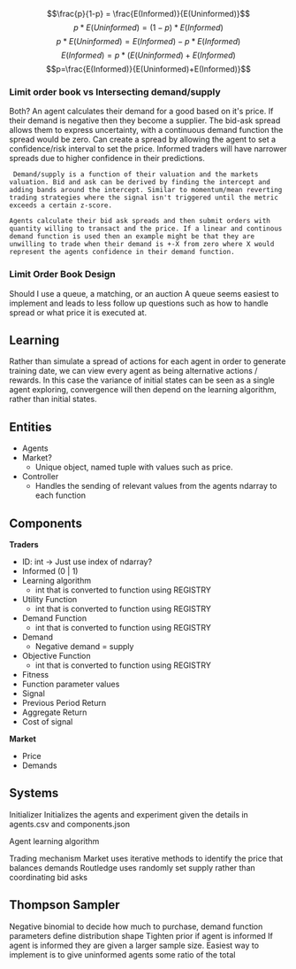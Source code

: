 
$$\frac{p}{1-p} = \frac{E(Informed)}{E(Uninformed)}$$
$$p*E(Uninformed) = (1-p)*E(Informed)$$
$$p*E(Uninformed) = E(Informed)-p*E(Informed)$$
$$E(Informed)=p*(E(Uninformed)+E(Informed)$$
$$p=\frac{E(Informed)}{E(Uninformed)+E(Informed)}$$

### Limit order book vs Intersecting demand/supply

Both?
	An agent calculates their demand for a good based on it's price. If their demand is negative then they become a supplier. The bid-ask spread allows them to express uncertainty, with a continuous demand function the spread would be zero. Can create a spread by allowing the agent to set a confidence/risk interval to set the price. Informed traders will have narrower spreads due to higher confidence in their predictions. 

	 Demand/supply is a function of their valuation and the markets valuation. Bid and ask can be derived by finding the intercept and adding bands around the intercept. Similar to momentum/mean reverting trading strategies where the signal isn't triggered until the metric exceeds a certain z-score. 

	Agents calculate their bid ask spreads and then submit orders with quantity willing to transact and the price. If a linear and continous demand function is used then an example might be that they are unwilling to trade when their demand is +-X from zero where X would represent the agents confidence in their demand function.

### Limit Order Book Design

Should I use a queue, a matching, or an auction
	A queue seems easiest to implement and leads to less follow up questions such as how to handle spread or what price it is executed at.

## Learning

Rather than simulate a spread of actions for each agent in order to generate training date, we can view every agent as being alternative actions / rewards. In this case the variance of initial states can be seen as a single agent exploring, convergence will then depend on the learning algorithm, rather than initial states.

## Entities

- Agents
- Market?
	- Unique object, named tuple with values such as price.
- Controller
	- Handles the sending of relevant values from the agents ndarray to  each function
## Components

**Traders** 
- ID: int -> Just use index of ndarray?
- Informed (0 | 1)
- Learning algorithm
	- int that is converted to function using REGISTRY
- Utility Function
	- int that is converted to function using REGISTRY
- Demand Function
	- int that is converted to function using REGISTRY
- Demand
	- Negative demand = supply
- Objective Function
	- int that is converted to function using REGISTRY
- Fitness
- Function parameter values
- Signal
- Previous Period Return
- Aggregate Return
- Cost of signal

**Market**
- Price
- Demands

## Systems

Initializer
	Initializes the agents and experiment given the details in agents.csv and components.json
	

Agent learning algorithm
	

Trading mechanism
	Market uses iterative methods to identify the price that balances demands
	Routledge uses randomly set supply rather than coordinating bid asks


## Thompson Sampler

Negative binomial to decide how much to purchase, demand function parameters define distribution shape
Tighten prior if agent is informed
	If agent is informed they are given a larger sample size. Easiest way to implement is to give uninformed agents some ratio of the total 
